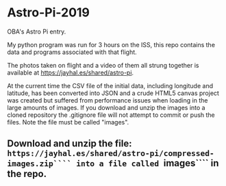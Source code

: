 # Astro-Pi-2019
 OBA's Astro Pi entry.

 My python program was run for 3 hours on the ISS, this repo contains the data and programs associated with that flight.

 The photos taken on flight and a video of them all strung together is available at https://jayhal.es/shared/astro-pi.

 At the current time the CSV file of the initial data, including longitude and latitude, has been converted into JSON and a crude HTML5 canvas project was created but suffered from performance issues when loading in the large amounts of images. If you download and unzip the images into a cloned repository the .gitignore file will not attempt to commit or push the files. Note the file must be called "images".

 ## Download and unzip the file: ```https://jayhal.es/shared/astro-pi/compressed-images.zip```` into a file called ```images```` in the repo.
